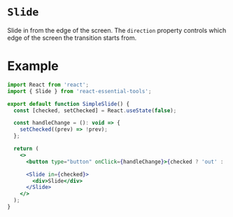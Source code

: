 # `Slide`

Slide in from the edge of the screen. The `direction` property controls which edge of the screen the transition starts from.

# Example

```jsx
import React from 'react';
import { Slide } from 'react-essential-tools';

export default function SimpleSlide() {
  const [checked, setChecked] = React.useState(false);

  const handleChange = (): void => {
    setChecked((prev) => !prev);
  };

  return (
    <>
      <button type="button" onClick={handleChange}>{checked ? 'out' : 'in'}</button>

      <Slide in={checked}>
        <div>Slide</div>
      </Slide>
    </>
  );
}
```